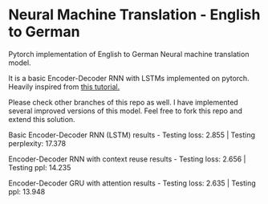 # Neural Machine Translation - English to German
Pytorch implementation of English to German Neural machine translation model.

It is a basic Encoder-Decoder RNN with LSTMs implemented on pytorch. Heavily inspired from [this tutorial.](https://github.com/bentrevett/pytorch-seq2seq)

Please check other branches of this repo as well. I have implemented several improved versions of this model.
Feel free to fork this repo and extend this solution. 

Basic Encoder-Decoder RNN (LSTM) results - Testing loss: 2.855 | Testing perplexity:  17.378

Encoder-Decoder RNN with context reuse results - Testing loss: 2.656 | Testing ppl:  14.235

Encoder-Decoder GRU with attention results - Testing loss: 2.635 | Testing ppl:  13.948